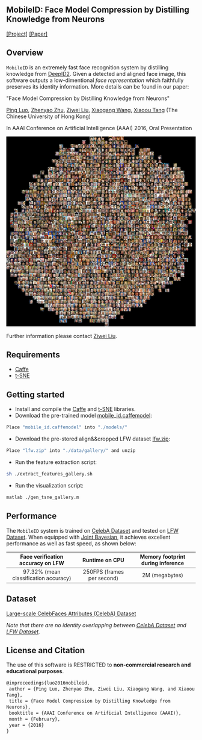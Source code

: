 ## MobileID: Face Model Compression by Distilling Knowledge from Neurons
[[Project]](http://personal.ie.cuhk.edu.hk/~lz013/projects/MobileID.html) [[Paper]](http://personal.ie.cuhk.edu.hk/~pluo/pdf/aaai16-face-model-compression.pdf)   

## Overview
`MobileID` is an extremely fast face recognition system by distilling knowledge from [DeepID2](http://www.ee.cuhk.edu.hk/~xgwang/papers/sunCWTnips14.pdf). Given a detected and aligned face image, this software outputs a low-dimentional *face representation* which faithfully preserves its identity information. More details can be found in our paper:

"Face Model Compression by Distilling Knowledge from Neurons"

[Ping Luo](http://personal.ie.cuhk.edu.hk/~pluo/), [Zhenyao Zhu](https://scholar.google.com/citations?user=r3k-4MYAAAAJ&hl=en), [Ziwei Liu](http://personal.ie.cuhk.edu.hk/~lz013/), [Xiaogang Wang](http://www.ee.cuhk.edu.hk/~xgwang/), [Xiaoou Tang](https://www.ie.cuhk.edu.hk/people/xotang.shtml) (The Chinese University of Hong Kong)

In AAAI Conference on Artificial Intelligence (AAAI) 2016, Oral Presentation

<img src='./misc/vis_tsne_gallery.jpg' width=540>

Further information please contact [Ziwei Liu](http://personal.ie.cuhk.edu.hk/~lz013/).

## Requirements
* [Caffe](https://github.com/BVLC/caffe)
* [t-SNE](https://lvdmaaten.github.io/tsne/)

## Getting started
* Install and compile the [Caffe](https://github.com/BVLC/caffe) and [t-SNE](https://lvdmaaten.github.io/tsne/) libraries.
* Download the pre-trained model [mobile_id.caffemodel](https://drive.google.com/file/d/0B7EVK8r0v71pNDUzcTRJOGxHbjg/view?usp=sharing):
``` bash
Place "mobile_id.caffemodel" into "./models/" 
```
* Download the pre-stored align&&cropped LFW dataset [lfw.zip](https://drive.google.com/file/d/0B7EVK8r0v71pNGdPdExaemRxNlk/view?usp=sharing):
``` bash
Place "lfw.zip" into "./data/gallery/" and unzip
```
* Run the feature extraction script:
``` bash
sh ./extract_features_gallery.sh
```
* Run the visualization script:
``` bash
matlab ./gen_tsne_gallery.m
```

## Performance
The `MobileID` system is trained on [CelebA Dataset](http://mmlab.ie.cuhk.edu.hk/projects/CelebA.html) and tested on [LFW Dataset](http://vis-www.cs.umass.edu/lfw/). When equipped with [Joint Bayesian](http://www.jiansun.org/papers/ECCV12_BayesianFace.pdf), it achieves excellent performance as well as fast speed, as shown below:

| Face verification accuracy on LFW     | Runtime on CPU              | Memory footprint during inference  |
|:-------------------------------------:|:---------------------------:|:----------------------------------:|
| 97.32% (mean classification accuracy) | 250FPS (frames per second)  | 2M (megabytes)                     |

## Dataset
[Large-scale CelebFaces Attributes (CelebA) Dataset](http://mmlab.ie.cuhk.edu.hk/projects/CelebA.html)

*Note that there are no identity overlapping between [CelebA Dataset](http://mmlab.ie.cuhk.edu.hk/projects/CelebA.html) and [LFW Dataset](http://vis-www.cs.umass.edu/lfw/).*

## License and Citation
The use of this software is RESTRICTED to **non-commercial research and educational purposes**.

```
@inproceedings{luo2016mobileid,
 author = {Ping Luo, Zhenyao Zhu, Ziwei Liu, Xiaogang Wang, and Xiaoou Tang},
 title = {Face Model Compression by Distilling Knowledge from Neurons},
 booktitle = {AAAI Conference on Artificial Intelligence (AAAI)},
 month = {February},
 year = {2016} 
}
```
